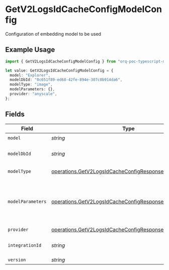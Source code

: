 # GetV2LogsIdCacheConfigModelConfig

Configuration of embedding model to be used

## Example Usage

```typescript
import { GetV2LogsIdCacheConfigModelConfig } from "orq-poc-typescript-multi-env-version/models/operations";

let value: GetV2LogsIdCacheConfigModelConfig = {
  model: "Explorer",
  modelDbId: "0c651f89-ed68-42fe-894e-307c0b914da6",
  modelType: "image",
  modelParameters: {},
  provider: "anyscale",
};
```

## Fields

| Field                                                                                                                                | Type                                                                                                                                 | Required                                                                                                                             | Description                                                                                                                          |
| ------------------------------------------------------------------------------------------------------------------------------------ | ------------------------------------------------------------------------------------------------------------------------------------ | ------------------------------------------------------------------------------------------------------------------------------------ | ------------------------------------------------------------------------------------------------------------------------------------ |
| `model`                                                                                                                              | *string*                                                                                                                             | :heavy_check_mark:                                                                                                                   | N/A                                                                                                                                  |
| `modelDbId`                                                                                                                          | *string*                                                                                                                             | :heavy_check_mark:                                                                                                                   | The id of the resource                                                                                                               |
| `modelType`                                                                                                                          | [operations.GetV2LogsIdCacheConfigResponseModelType](../../models/operations/getv2logsidcacheconfigresponsemodeltype.md)             | :heavy_check_mark:                                                                                                                   | The type of the model                                                                                                                |
| `modelParameters`                                                                                                                    | [operations.GetV2LogsIdCacheConfigResponseModelParameters](../../models/operations/getv2logsidcacheconfigresponsemodelparameters.md) | :heavy_check_mark:                                                                                                                   | Model Parameters: Not all parameters apply to every model                                                                            |
| `provider`                                                                                                                           | [operations.GetV2LogsIdCacheConfigResponseProvider](../../models/operations/getv2logsidcacheconfigresponseprovider.md)               | :heavy_check_mark:                                                                                                                   | N/A                                                                                                                                  |
| `integrationId`                                                                                                                      | *string*                                                                                                                             | :heavy_minus_sign:                                                                                                                   | The id of the resource                                                                                                               |
| `version`                                                                                                                            | *string*                                                                                                                             | :heavy_minus_sign:                                                                                                                   | N/A                                                                                                                                  |